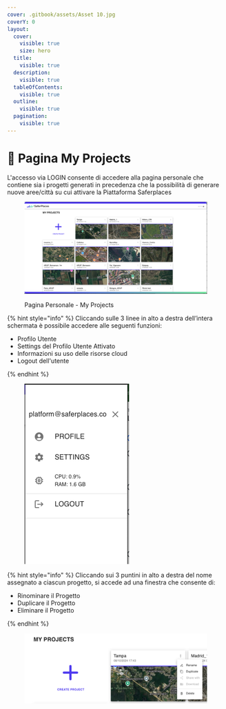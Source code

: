 ```yaml
---
cover: .gitbook/assets/Asset 10.jpg
coverY: 0
layout:
  cover:
    visible: true
    size: hero
  title:
    visible: true
  description:
    visible: true
  tableOfContents:
    visible: true
  outline:
    visible: true
  pagination:
    visible: true
---
```


# 🚀 Pagina My Projects

L'accesso via LOGIN consente di accedere alla pagina personale che contiene sia i progetti generati in precedenza che la possibilità di generare nuove aree/città su cui attivare la Piattaforma Saferplaces

<figure><img src=".gitbook/assets/Screenshot 2024-10-09 at 22.55.19.png" alt=""><figcaption><p>Pagina Personale - My Projects</p></figcaption></figure>

{% hint style="info" %}
Cliccando sulle 3 linee in alto a destra dell’intera schermata è possibile accedere alle seguenti funzioni:

* Profilo Utente
* Settings del Profilo Utente Attivato
* Informazioni su uso delle risorse cloud
* Logout dell'utente


{% endhint %}

<figure><img src=".gitbook/assets/Screenshot 2024-10-09 at 22.58.01.png" alt=""><figcaption></figcaption></figure>



{% hint style="info" %}
Cliccando sui 3 puntini in alto a destra del nome assegnato a ciascun progetto, si accede ad una finestra che consente di:

* Rinominare il Progetto
* Duplicare il Progetto
* Eliminare il Progetto


{% endhint %}

<figure><img src=".gitbook/assets/Screenshot 2024-10-09 at 22.58.19.png" alt=""><figcaption></figcaption></figure>

